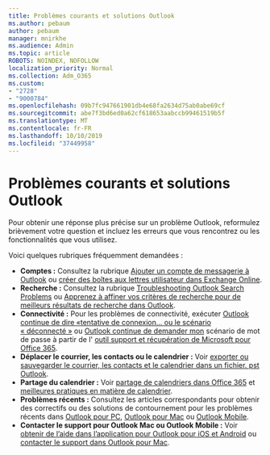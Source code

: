 ```yaml
---
title: Problèmes courants et solutions Outlook
ms.author: pebaum
author: pebaum
manager: mnirkhe
ms.audience: Admin
ms.topic: article
ROBOTS: NOINDEX, NOFOLLOW
localization_priority: Normal
ms.collection: Adm_O365
ms.custom:
- "2728"
- "9000784"
ms.openlocfilehash: 09b7fc947661901db4e68fa2634d75ab0abe69cf
ms.sourcegitcommit: abe7f3bd6ed0a62cf618653aabccb99461519b5f
ms.translationtype: MT
ms.contentlocale: fr-FR
ms.lasthandoff: 10/10/2019
ms.locfileid: "37449958"
---
```

# <a name="outlook-common-issues-and-resolutions"></a>Problèmes courants et solutions Outlook

Pour obtenir une réponse plus précise sur un problème Outlook, reformulez brièvement votre question et incluez les erreurs que vous rencontrez ou les fonctionnalités que vous utilisez.

Voici quelques rubriques fréquemment demandées :

- **Comptes :** Consultez la rubrique [Ajouter un compte de messagerie à Outlook](https://support.office.com/article/6e27792a-9267-4aa4-8bb6-c84ef146101b) ou [créer des boîtes aux lettres utilisateur dans Exchange Online](https://docs.microsoft.com/Exchange/recipients-in-exchange-online/create-user-mailboxes).
- **Recherche :** Consultez la rubrique [Troubleshooting Outlook Search Problems](https://support.office.com/article/2556b11f-f4d8-46be-b0a7-de33a3f4f066) ou [Apprenez à affiner vos critères de recherche pour de meilleurs résultats de recherche dans Outlook](https://support.office.com/article/D824D1E9-A255-4C8A-8553-276FB895A8DA).
- **Connectivité :** Pour les problèmes de connectivité, exécuter [Outlook continue de dire «tentative de connexion... ou le scénario « déconnecté »](https://aka.ms/SaRA-OutlookDisconnect) ou [Outlook continue de demander mon](https://aka.ms/SaRA-OutlookPwdPrompt) scénario de mot de passe à partir de l' [outil support et récupération de Microsoft pour Office 365](https://diagnostics.outlook.com/#/).
- **Déplacer le courrier, les contacts ou le calendrier :** Voir [exporter ou sauvegarder le courrier, les contacts et le calendrier dans un fichier. pst Outlook](https://support.office.com/article/14252b52-3075-4e9b-be4e-ff9ef1068f91).
- **Partage du calendrier :** Voir [partage de calendriers dans Office 365](https://support.office.com/article/b576ecc3-0945-4d75-85f1-5efafb8a37b4) et [meilleures pratiques en matière de calendrier](https://support.office.com/article/D93F72D3-2361-4E0D-8D6A-5C4939C17F39).
- **Problèmes récents :** Consultez les articles correspondants pour obtenir des correctifs ou des solutions de contournement pour les problèmes récents dans [Outlook pour PC](https://support.office.com/article/ecf61305-f84f-4e13-bb73-95a214ac1230), [Outlook pour Mac](https://support.office.com/article/54afa5e3-db38-422a-9d94-3b55330ded8e) ou [Outlook Mobile](https://support.office.com/article/a264ef01-9c88-48fb-9285-7017e4f31f02).
- **Contacter le support pour Outlook Mac ou Outlook Mobile :** Voir [obtenir de l’aide dans l’application pour Outlook pour iOS et Android](https://support.office.com/article/218a22d1-9fa5-4889-b689-de1c63493243) ou [contacter le support dans Outlook pour Mac](https://support.office.com/article/d0410177-8e65-4487-93f7-206a3a3d71a8).